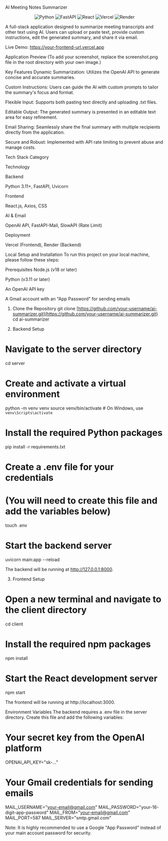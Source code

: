 AI Meeting Notes Summarizer
<p align="center">
<img src="https://www.google.com/search?q=https://img.shields.io/badge/Python-3776AB%3Fstyle%3Dfor-the-badge%26logo%3Dpython%26logoColor%3Dwhite" alt="Python"/>
<img src="https://www.google.com/search?q=https://img.shields.io/badge/FastAPI-009688%3Fstyle%3Dfor-the-badge%26logo%3Dfastapi%26logoColor%3Dwhite" alt="FastAPI"/>
<img src="https://www.google.com/search?q=https://img.shields.io/badge/React-20232A%3Fstyle%3Dfor-the-badge%26logo%3Dreact%26logoColor%3D61DAFB" alt="React"/>
<img src="https://img.shields.io/badge/Vercel-000000?style=for-the-badge&logo=vercel&logoColor=white" alt="Vercel"/>
<img src="https://www.google.com/search?q=https://img.shields.io/badge/Render-46E3B7%3Fstyle%3Dfor-the-badge%26logo%3Drender%26logoColor%3Dwhite" alt="Render"/>
</p>

A full-stack application designed to summarize meeting transcripts and other text using AI. Users can upload or paste text, provide custom instructions, edit the generated summary, and share it via email.

Live Demo: https://your-frontend-url.vercel.app

Application Preview
(To add your screenshot, replace the screenshot.png file in the root directory with your own image.)

Key Features
Dynamic Summarization: Utilizes the OpenAI API to generate concise and accurate summaries.

Custom Instructions: Users can guide the AI with custom prompts to tailor the summary's focus and format.

Flexible Input: Supports both pasting text directly and uploading .txt files.

Editable Output: The generated summary is presented in an editable text area for easy refinement.

Email Sharing: Seamlessly share the final summary with multiple recipients directly from the application.

Secure and Robust: Implemented with API rate limiting to prevent abuse and manage costs.

Tech Stack
Category

Technology

Backend

Python 3.11+, FastAPI, Uvicorn

Frontend

React.js, Axios, CSS

AI & Email

OpenAI API, FastAPI-Mail, SlowAPI (Rate Limit)

Deployment

Vercel (Frontend), Render (Backend)

Local Setup and Installation
To run this project on your local machine, please follow these steps:

Prerequisites
Node.js (v18 or later)

Python (v3.11 or later)

An OpenAI API key

A Gmail account with an "App Password" for sending emails

1. Clone the Repository
git clone [https://github.com/your-username/ai-summarizer.git](https://github.com/your-username/ai-summarizer.git)
cd ai-summarizer

2. Backend Setup
# Navigate to the server directory
cd server

# Create and activate a virtual environment
python -m venv venv
source venv/bin/activate  # On Windows, use `venv\Scripts\activate`

# Install the required Python packages
pip install -r requirements.txt

# Create a .env file for your credentials
# (You will need to create this file and add the variables below)
touch .env

# Start the backend server
uvicorn main:app --reload

The backend will be running at http://127.0.0.1:8000.

3. Frontend Setup
# Open a new terminal and navigate to the client directory
cd client

# Install the required npm packages
npm install

# Start the React development server
npm start

The frontend will be running at http://localhost:3000.

Environment Variables
The backend requires a .env file in the server directory. Create this file and add the following variables:

# Your secret key from the OpenAI platform
OPENAI_API_KEY="sk-..."

# Your Gmail credentials for sending emails
MAIL_USERNAME="your-email@gmail.com"
MAIL_PASSWORD="your-16-digit-app-password"
MAIL_FROM="your-email@gmail.com"
MAIL_PORT=587
MAIL_SERVER="smtp.gmail.com"

Note: It is highly recommended to use a Google "App Password" instead of your main account password for security.